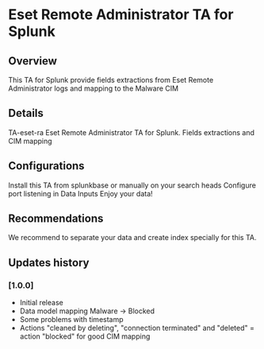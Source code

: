 # Eset Remote Administrator TA for Splunk

## Overview
This TA for Splunk provide fields extractions from Eset Remote Administrator logs and mapping to the Malware CIM


## Details
TA-eset-ra
Eset Remote Administrator TA for Splunk. Fields extractions and CIM mapping

## Configurations
Install this TA from splunkbase or manually on your search heads
Configure port listening in Data Inputs
Enjoy your data!

## Recommendations
We recommend to separate your data and create index specially for this TA.

## Updates history
### [1.0.0]

- Initial release
- Data model mapping Malware -> Blocked
- Some problems with timestamp
- Actions "cleaned by deleting", "connection terminated" and "deleted" = action "blocked" for good CIM mapping
